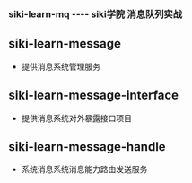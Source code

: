 ###  siki-learn-mq  ----  siki学院 消息队列实战


## siki-learn-message 

- 提供消息系统管理服务

## siki-learn-message-interface

- 提供消息系统对外暴露接口项目

## siki-learn-message-handle

- 系统消息系统消息能力路由发送服务



